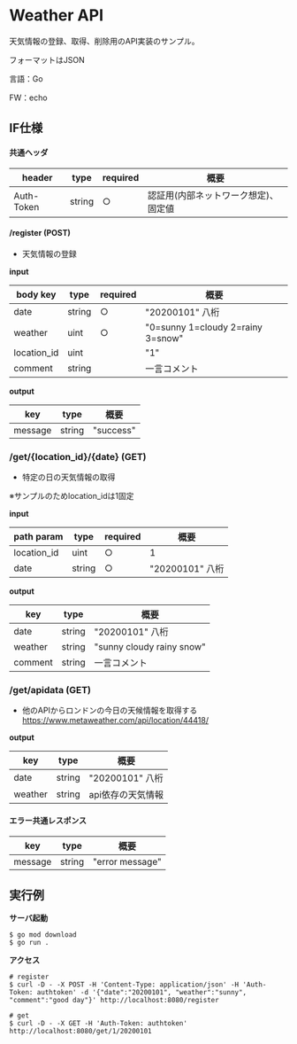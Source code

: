# Weather API
天気情報の登録、取得、削除用のAPI実装のサンプル。

フォーマットはJSON

言語：Go

FW：echo

## IF仕様
#### 共通ヘッダ
|header|type|required|概要|
|---|---|---|---|
|Auth-Token|string|○|認証用(内部ネットワーク想定)、固定値|

#### /register (POST)

* 天気情報の登録

**input**

|body key|type|required|概要|
|---|---|---|---|
|date|string|○|"20200101" 八桁|
|weather|uint|○|"0=sunny 1=cloudy 2=rainy 3=snow"|
|location_id|uint| |"1"|
|comment|string| |一言コメント|

**output**

|key|type|概要|
|---|---|---|
|message|string|"success"|



### /get/{location_id}/{date} (GET)

* 特定の日の天気情報の取得

※サンプルのためlocation_idは1固定

**input**

|path param|type|required|概要|
|---|---|---|---|
|location_id|uint|○|1|
|date|string|○|"20200101" 八桁|

**output**

|key|type|概要|
|---|---|---|
|date|string|"20200101" 八桁|
|weather|string|"sunny cloudy rainy snow"|
|comment|string|一言コメント|

### /get/apidata (GET)

* 他のAPIからロンドンの今日の天候情報を取得する
https://www.metaweather.com/api/location/44418/

**output**

|key|type|概要|
|---|---|---|
|date|string|"20200101" 八桁|
|weather|string| api依存の天気情報 |


#### エラー共通レスポンス

|key|type|概要|
|---|---|---|
|message|string|"error message"|

## 実行例

**サーバ起動** 
```
$ go mod download
$ go run .
```

**アクセス**
```
# register
$ curl -D - -X POST -H 'Content-Type: application/json' -H 'Auth-Token: authtoken' -d '{"date":"20200101", "weather":"sunny", "comment":"good day"}' http://localhost:8080/register

# get
$ curl -D - -X GET -H 'Auth-Token: authtoken' http://localhost:8080/get/1/20200101
```


